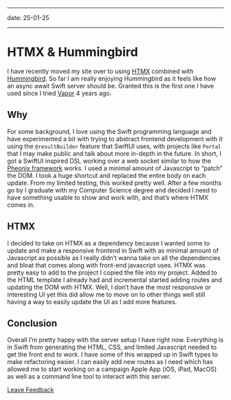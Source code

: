 -----

date: 25-01-25

-----

# HTMX & Hummingbird

I have recently moved my site over to using [HTMX](https://htmx.org) combined 
with [Hummingbird](https://hummingbird.codes). So far I am really enjoying 
Hummingbird as it feels like how an async await Swift server should be. Granted
this is the first one I have used since I tried [Vapor](https://vapor.codes) 4 
years ago.

## Why

For some background, I love using the Swift programming language and have 
experimented a bit with trying to abstract frontend development with it using 
the `@resultBuilder` feature that SwiftUI uses, with projects like `Portal` 
that I may make public and talk about more in-depth in the future. In short, I 
got a SwiftUI inspired DSL working over a web socket similar to how the 
[Pheonix framework](https://www.phoenixframework.org) works. I used a minimal 
amount of Javascript to “patch” the DOM. I took a huge shortcut and replaced 
the entire body on each update. From my limited testing, this worked pretty 
well. After a few months go by I graduate with my Computer Science degree and 
decided I need to have something usable to show and work with, and that’s where
HTMX comes in.

## HTMX

I decided to take on HTMX as a dependency because I wanted some to update and 
make a responsive frontend in Swift with as minimal amount of Javascript as 
possible as I really didn’t wanna take on all the dependencies and bloat that 
comes along with front-end javascript uses. HTMX was pretty easy to add to the 
project I copied the file into my project. Added to the HTML template I already
had and incremental started adding routes and updating the DOM with HTMX. Well,
I don’t have the most responsive or interesting UI yet this did allow me to 
move on to other things well still having a way to easily update the UI as I 
add more features.

## Conclusion

Overall I’m pretty happy with the server setup I have right now. Everything is 
in Swift from generating the HTML, CSS, and limited Javascript needed to get 
the front end to work. I have some of this wrapped up in Swift types to make 
refactoring easier. I can easily add new routes as I need which has allowed me 
to start working on a campaign Apple App (iOS, iPad, MacOS) as well as a 
command line tool to interact with this server.

[Leave Feedback](https://github.com/zaneenders/articles/blob/main/htmx-hummingbird.md)